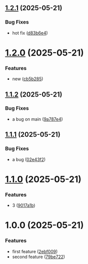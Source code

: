 ## [1.2.1](https://github.com/dadiorchen/test-semantic-release/compare/v1.2.0...v1.2.1) (2025-05-21)


### Bug Fixes

* hot fix ([d83b6e4](https://github.com/dadiorchen/test-semantic-release/commit/d83b6e41dafe8943c4ed7db0e2d63299065144d2))

# [1.2.0](https://github.com/dadiorchen/test-semantic-release/compare/v1.1.2...v1.2.0) (2025-05-21)


### Features

* new ([cb5b285](https://github.com/dadiorchen/test-semantic-release/commit/cb5b2854ab986901e5deb24c2c598cb4a30cbc1c))

## [1.1.2](https://github.com/dadiorchen/test-semantic-release/compare/v1.1.1...v1.1.2) (2025-05-21)


### Bug Fixes

* a bug on main ([9a787e4](https://github.com/dadiorchen/test-semantic-release/commit/9a787e4864b45bf5541294eba5b5db8c60a5f543))

## [1.1.1](https://github.com/dadiorchen/test-semantic-release/compare/v1.1.0...v1.1.1) (2025-05-21)


### Bug Fixes

* a bug ([02e43f2](https://github.com/dadiorchen/test-semantic-release/commit/02e43f221a65255b74f0b9d7ff8c799ce1922b7a))

# [1.1.0](https://github.com/dadiorchen/test-semantic-release/compare/v1.0.0...v1.1.0) (2025-05-21)


### Features

* 3 ([9017a1b](https://github.com/dadiorchen/test-semantic-release/commit/9017a1b55a24531c10dec77d81d80842429c1f25))

# 1.0.0 (2025-05-21)


### Features

* first feature ([2ebf009](https://github.com/dadiorchen/test-semantic-release/commit/2ebf009f50fa5acc2621b4cf534be0bb9901e6b3))
* second feature ([79be722](https://github.com/dadiorchen/test-semantic-release/commit/79be72246df1739451ab173b13ac0c45b1edd4ba))
